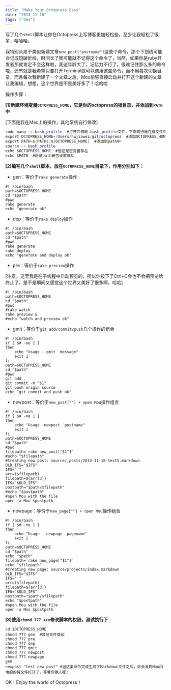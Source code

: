 ```yaml
---
title: "Make Your Octopress Easy"
date: "2013-11-18"
tags: ["dev"]
---
```

写了几个`shell`脚本让你在Octopress上写博客更加轻松些，至少让我轻松了很多，哈哈哈。 <!--more-->

我特别头疼于类似新建文章`new_post["postname"]`这些个命令，那个下划线可能会记成短破折线，时间长了我可能就不记得这个命令了，当然，如果你是ruby开发者那就肯定不会这样啦，我这年龄大了，记忆力不行了，很难记住那么多的命令啦，还有就是我希望只要打开Terminal就可以调用这些命令，而不用每次切换目录，而且每次我新建了一个文章之后，Mou能够直接启动并打开这个新建的文章让我编辑，想想，这个世界是不是美好多了？哈哈哈

操作步骤：

**[1]新建环境变量`OCTOPRESS_HOME`，它是你的octopress的根目录，并添加到`PATH`中**

[下面是我在Mac上的操作，其他系统自行修改]

```java
sudo nano ~/.bash_profile  #打开并修改.bash_profile文件，下面两行是在该文件中的修改
export OCTOPRESS_HOME=/Users/hujiawei/git/octopress  #添加OCTOPRESS_HOME变量
export PATH=${PATH}:${OCTOPRESS_HOME}  #添加到path中
source ~/.bash_profile  
echo $OCTOPRESS_HOME  #验证是否变量存在
echo $PATH  #验证path是否设置成功
```

**[2]编写几个`shell`脚本，放在`OCTOPRESS_HOME`目录下，作用分别如下：**

- gen：等价于`rake generate`操作

```
#! /bin/bash
path=$OCTOPRESS_HOME
cd "$path"
#pwd
rake generate
echo "generate ok"
```

- dep：等价于`rake deploy`操作

```
#! /bin/bash
path=$OCTOPRESS_HOME
cd "$path"
#pwd
rake generate
rake deploy
echo "generate and deploy ok"
```

- pre：等价于`rake preview`操作

[注意，这里我是在子线程中启动预览的，所以你按下了Ctrl+C会也不会把预览给终止了，是不是瞬间又感觉这个世界又美好了很多啊，哈哈]

```
#! /bin/bash
path=$OCTOPRESS_HOME
cd "$path"
#pwd
#rake watch
rake preview &
#echo "watch and preview ok"
```

- gmit：等价于`git add/commit/push`几个操作的组合

```
#! /bin/bash
if [ $# -ne 1 ]
then
    echo "Usage - gmit  message"
    exit 1
fi
path=$OCTOPRESS_HOME
cd "$path"
#pwd
git add .
git commit -m "$1"
git push origin source
echo "git commit and push ok"
```

- newpost：等价于`new_post[""] + open Mou`操作组合

```
#! /bin/bash
if [ $# -ne 1 ]
then
    echo "Usage -newpost  postname"
    exit 1
fi
path=$OCTOPRESS_HOME
cd "$path"
#pwd
filepath=`rake new_post["$1"]`
#echo "$filepath"
#Creating new post: source/_posts/2013-11-18-test5.markdown
OLD_IFS="$IFS"
IFS=" "
arr=($filepath)
filepath=${arr[3]}
IFS="$OLD_IFS"
postpath="$path/$filepath"
#echo "$postpath"
#open Mou with the file
open -a Mou $postpath
```

- newpage：等价于`new_page[""] + open Mou`操作组合

```
#! /bin/bash
if [ $# -ne 1 ]
then
    echo "Usage - newpage  pagename"
    exit 1
fi
path=$OCTOPRESS_HOME
cd "$path"
echo "$path"
filepath=`rake new_page["$1"]`
echo "$filepath"
#Creating new page: source/projects/index.markdown
OLD_IFS="$IFS"
IFS=" "
arr=($filepath)
filepath=${arr[3]}
IFS="$OLD_IFS"
postpath="$path/$filepath"
echo "$postpath"
#open Mou with the file
open -a Mou $postpath
```

**[3]使用`chmod 777 xxx`修改脚本的权限，测试执行下**

```
cd $OCTOPRESS_HOME
chmod 777 gen  #其他文件类似
chmod 777 pre
chmod 777 dep
chmod 777 gmit
chmod 777 newpost
chmod 777 newpage
gen
newpost "test new post" #当这条命令完成生成了Markdown文件之后，你会发现Mou闪电般的将文件打开了，等着你输入呢！
```

OK！Enjoy the world of Octopress！
